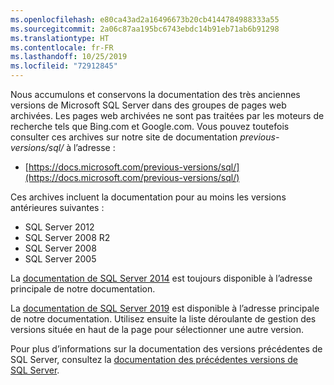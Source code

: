 ```yaml
---
ms.openlocfilehash: e80ca43ad2a16496673b20cb4144784988333a55
ms.sourcegitcommit: 2a06c87aa195bc6743ebdc14b91eb71ab6b91298
ms.translationtype: HT
ms.contentlocale: fr-FR
ms.lasthandoff: 10/25/2019
ms.locfileid: "72912845"
---
```


Nous accumulons et conservons la documentation des très anciennes versions de Microsoft SQL Server dans des groupes de pages web archivées. Les pages web archivées ne sont pas traitées par les moteurs de recherche tels que Bing.com et Google.com. Vous pouvez toutefois consulter ces archives sur notre site de documentation _previous-versions/sql/_ à l’adresse :

- [https://docs.microsoft.com/previous-versions/sql/](https://docs.microsoft.com/previous-versions/sql/)

Ces archives incluent la documentation pour au moins les versions antérieures suivantes :

- SQL Server 2012
- SQL Server 2008 R2
- SQL Server 2008
- SQL Server 2005

La [documentation de SQL Server 2014](https://docs.microsoft.com/sql/2014-toc/index?view=sql-server-2014) est toujours disponible à l’adresse principale de notre documentation.

La [documentation de SQL Server 2019](https://docs.microsoft.com/sql/sql-server/index.yml?view=sql-server-ver15) est disponible à l’adresse principale de notre documentation. Utilisez ensuite la liste déroulante de gestion des versions située en haut de la page pour sélectionner une autre version.

Pour plus d’informations sur la documentation des versions précédentes de SQL Server, consultez la [documentation des précédentes versions de SQL Server](/sql/toc/previous-versions-sql-server).

<!-- GM:
On links to file 'previous-versions-sql-server.md', append 
    '?view=sql-server-previousversions' 
only when customer explicitly does so. 
If our markdown ever needs to append a ?view= for the article, best is probably 
    '?view=sql-server-2016' . 
-->

